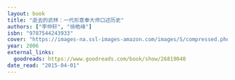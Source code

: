 ```yaml
---
layout: book
title: "逝去的武林：一代形意拳大师口述历史"
authors: ["李仲轩", "徐皓峰"]
isbn: "9787544243933"
cover: "https://images-na.ssl-images-amazon.com/images/S/compressed.photo.goodreads.com/books/1443273365i/26819040.jpg"
year: 2006
external_links:
  goodreads: https://www.goodreads.com/book/show/26819040
date_read: "2015-04-01"
---
```

